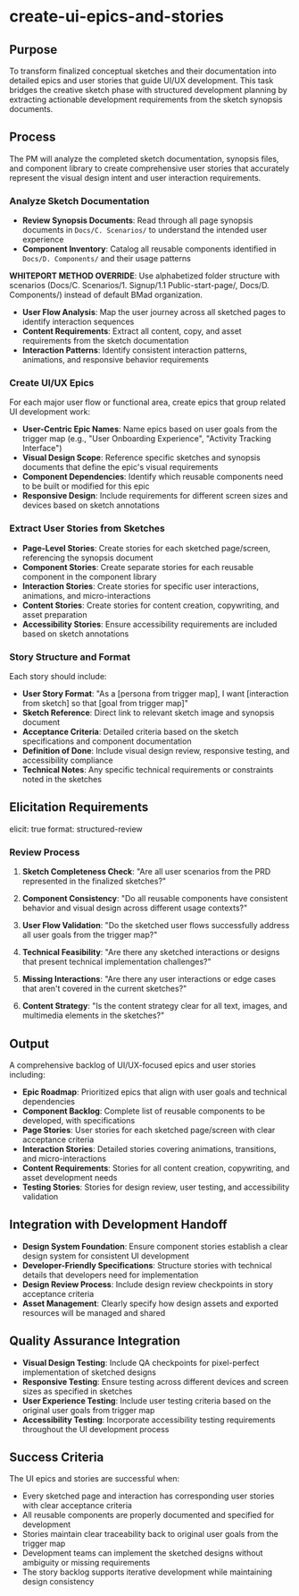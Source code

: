 # create-ui-epics-and-stories

## Purpose

To transform finalized conceptual sketches and their documentation into detailed epics and user stories that guide UI/UX development. This task bridges the creative sketch phase with structured development planning by extracting actionable development requirements from the sketch synopsis documents.

## Process

The PM will analyze the completed sketch documentation, synopsis files, and component library to create comprehensive user stories that accurately represent the visual design intent and user interaction requirements.

### Analyze Sketch Documentation

* **Review Synopsis Documents**: Read through all page synopsis documents in `Docs/C. Scenarios/` to understand the intended user experience
* **Component Inventory**: Catalog all reusable components identified in `Docs/D. Components/` and their usage patterns

**WHITEPORT METHOD OVERRIDE**: Use alphabetized folder structure with scenarios (Docs/C. Scenarios/1. Signup/1.1 Public-start-page/, Docs/D. Components/) instead of default BMad organization.
* **User Flow Analysis**: Map the user journey across all sketched pages to identify interaction sequences
* **Content Requirements**: Extract all content, copy, and asset requirements from the sketch documentation
* **Interaction Patterns**: Identify consistent interaction patterns, animations, and responsive behavior requirements

### Create UI/UX Epics

For each major user flow or functional area, create epics that group related UI development work:

* **User-Centric Epic Names**: Name epics based on user goals from the trigger map (e.g., "User Onboarding Experience", "Activity Tracking Interface")
* **Visual Design Scope**: Reference specific sketches and synopsis documents that define the epic's visual requirements
* **Component Dependencies**: Identify which reusable components need to be built or modified for this epic
* **Responsive Design**: Include requirements for different screen sizes and devices based on sketch annotations

### Extract User Stories from Sketches

* **Page-Level Stories**: Create stories for each sketched page/screen, referencing the synopsis document
* **Component Stories**: Create separate stories for each reusable component in the component library
* **Interaction Stories**: Create stories for specific user interactions, animations, and micro-interactions
* **Content Stories**: Create stories for content creation, copywriting, and asset preparation
* **Accessibility Stories**: Ensure accessibility requirements are included based on sketch annotations

### Story Structure and Format

Each story should include:

* **User Story Format**: "As a [persona from trigger map], I want [interaction from sketch] so that [goal from trigger map]"
* **Sketch Reference**: Direct link to relevant sketch image and synopsis document
* **Acceptance Criteria**: Detailed criteria based on the sketch specifications and component documentation
* **Definition of Done**: Include visual design review, responsive testing, and accessibility compliance
* **Technical Notes**: Any specific technical requirements or constraints noted in the sketches

## Elicitation Requirements

elicit: true
format: structured-review

### Review Process

1. **Sketch Completeness Check**: "Are all user scenarios from the PRD represented in the finalized sketches?"

2. **Component Consistency**: "Do all reusable components have consistent behavior and visual design across different usage contexts?"

3. **User Flow Validation**: "Do the sketched user flows successfully address all user goals from the trigger map?"

4. **Technical Feasibility**: "Are there any sketched interactions or designs that present technical implementation challenges?"

5. **Missing Interactions**: "Are there any user interactions or edge cases that aren't covered in the current sketches?"

6. **Content Strategy**: "Is the content strategy clear for all text, images, and multimedia elements in the sketches?"

## Output

A comprehensive backlog of UI/UX-focused epics and user stories including:

* **Epic Roadmap**: Prioritized epics that align with user goals and technical dependencies
* **Component Backlog**: Complete list of reusable components to be developed, with specifications
* **Page Stories**: User stories for each sketched page/screen with clear acceptance criteria
* **Interaction Stories**: Detailed stories covering animations, transitions, and micro-interactions
* **Content Requirements**: Stories for all content creation, copywriting, and asset development needs
* **Testing Stories**: Stories for design review, user testing, and accessibility validation

## Integration with Development Handoff

* **Design System Foundation**: Ensure component stories establish a clear design system for consistent UI development
* **Developer-Friendly Specifications**: Structure stories with technical details that developers need for implementation
* **Design Review Process**: Include design review checkpoints in story acceptance criteria
* **Asset Management**: Clearly specify how design assets and exported resources will be managed and shared

## Quality Assurance Integration

* **Visual Design Testing**: Include QA checkpoints for pixel-perfect implementation of sketched designs
* **Responsive Testing**: Ensure testing across different devices and screen sizes as specified in sketches
* **User Experience Testing**: Include user testing criteria based on the original user goals from trigger map
* **Accessibility Testing**: Incorporate accessibility testing requirements throughout the UI development process

## Success Criteria

The UI epics and stories are successful when:
* Every sketched page and interaction has corresponding user stories with clear acceptance criteria
* All reusable components are properly documented and specified for development
* Stories maintain clear traceability back to original user goals from the trigger map
* Development teams can implement the sketched designs without ambiguity or missing requirements
* The story backlog supports iterative development while maintaining design consistency

